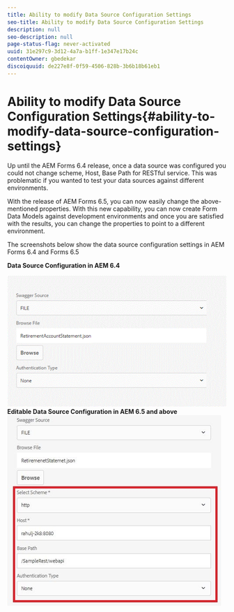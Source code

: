 ```yaml
---
title: Ability to modify Data Source Configuration Settings
seo-title: Ability to modify Data Source Configuration Settings
description: null
seo-description: null
page-status-flag: never-activated
uuid: 31e297c9-3d12-4a7a-b1ff-1e347e17b24c
contentOwner: gbedekar
discoiquuid: de227e8f-0f59-4506-828b-3b6b18b61eb1
---
```


# Ability to modify Data Source Configuration Settings{#ability-to-modify-data-source-configuration-settings}

Up until the AEM Forms 6.4 release, once a data source was configured you could not change scheme, Host, Base Path for RESTful service. This was problematic if you wanted to test your data sources against different environments.

With the release of AEM Forms 6.5, you can now easily change the above-mentioned properties. With this new capability, you can now create Form Data Models against development environments and once you are satisfied with the results, you can change the properties to point to a different environment.

The screenshots below show the data source configuration settings in AEM Forms 6.4 and Forms 6.5

 **Data Source Configuration in AEM 6.4**

![64DataSource Configuration](assets/64release.gif)
**Editable Data Source Configuration in AEM 6.5 and above**
![65DataSource Configuration](assets/modifiabledatasource.jfif)

